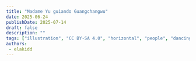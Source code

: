 ```yaml
---
title: "Madame Yu guiando Guangchangwu"
date: 2025-06-24
publishDate: 2025-07-14
draft: false
description: ""
tags: ["illustration", "CC BY-SA 4.0", "horizontal", "people", "dancing", "library", "2025-collab"]
authors:
 - elakidd
---
```

